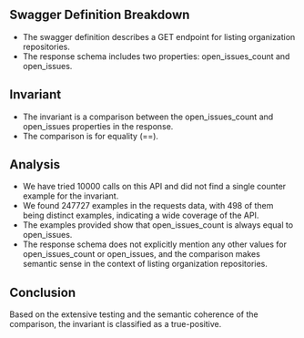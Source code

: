 ## Swagger Definition Breakdown
- The swagger definition describes a GET endpoint for listing organization repositories.
- The response schema includes two properties: open_issues_count and open_issues.

## Invariant
- The invariant is a comparison between the open_issues_count and open_issues properties in the response.
- The comparison is for equality (==).

## Analysis
- We have tried 10000 calls on this API and did not find a single counter example for the invariant.
- We found 247727 examples in the requests data, with 498 of them being distinct examples, indicating a wide coverage of the API.
- The examples provided show that open_issues_count is always equal to open_issues.
- The response schema does not explicitly mention any other values for open_issues_count or open_issues, and the comparison makes semantic sense in the context of listing organization repositories.

## Conclusion
Based on the extensive testing and the semantic coherence of the comparison, the invariant is classified as a true-positive.
